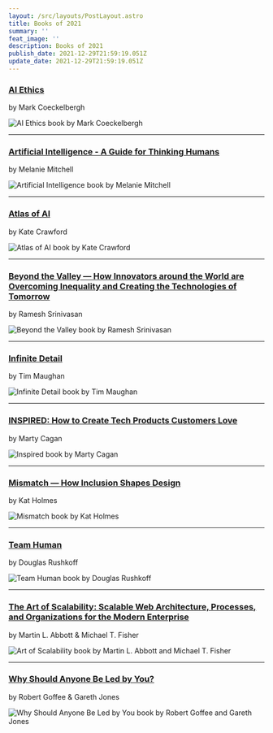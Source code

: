 ```yaml
---
layout: /src/layouts/PostLayout.astro
title: Books of 2021
summary: ''
feat_image: ''
description: Books of 2021
publish_date: 2021-12-29T21:59:19.051Z
update_date: 2021-12-29T21:59:19.051Z
---
```


<h3><a href="https://mitpress.mit.edu/books/ai-ethics" target="_blank">AI Ethics</a></h3>

by Mark Coeckelbergh

![AI Ethics book by Mark Coeckelbergh](/images/uploads/ai_ethics.png 'AI Ethics book by Mark Coeckelbergh')

<hr>

<h3><a href="https://melaniemitchell.me/aibook/" target="_blank">Artificial Intelligence - A Guide for Thinking Humans</a></h3>

by Melanie Mitchell

![Artificial Intelligence book by Melanie Mitchell](/images/uploads/artificial_intelligence.png 'Artificial Intelligence book by Melanie Mitchell')

<hr>

<h3><a href="https://www.katecrawford.net/index.html" target="_blank">Atlas of AI</a></h3>

by Kate Crawford

![Atlas of AI book by Kate Crawford](/images/uploads/atlas_of_ai.png 'Atlas of AI book by Kate Crawford')

<hr>

<h3><a href="https://mitpress.mit.edu/books/beyond-valley" target="_blank">Beyond the Valley — How Innovators around the World are Overcoming Inequality and Creating the Technologies of Tomorrow</a></h3>

by Ramesh Srinivasan

![Beyond the Valley book by Ramesh Srinivasan ](/images/uploads/beyond_the_valley.png 'Beyond the Valley book by Ramesh Srinivasan ')

<hr>

<h3><a href="#" target="_blank">Infinite Detail</a></h3>

by Tim Maughan

![Infinite Detail book by Tim Maughan](/images/uploads/infinite_detail.png 'Infinite Detail book by Tim Maughan')

<hr>

<h3><a href="https://svpg.com/inspired-how-to-create-products-customers-love/" target="_blank">INSPIRED: How to Create Tech Products Customers Love</a></h3>

by Marty Cagan

![Inspired book by Marty Cagan](/images/uploads/inspired.png 'Inspired book by Marty Cagan')

<hr>

<h3><a href="https://mitpress.mit.edu/books/mismatch" target="_blank">Mismatch — How Inclusion Shapes Design</a></h3>

by Kat Holmes

![Mismatch book by Kat Holmes](/images/uploads/mismatch.png 'Mismatch book by Kat Holmes')

<hr>

<h3><a href="https://rushkoff.com/books/team-human-book/" target="_blank">Team Human</a></h3>

by Douglas Rushkoff

![Team Human book by Douglas Rushkoff](/images/uploads/team_human.png 'Team Human book by Douglas Rushkoff')

<hr>

<h3><a href="https://www.oreilly.com/library/view/art-of-scalability/9780134031408/" target="_blank">The Art of Scalability: Scalable Web Architecture, Processes, and Organizations for the Modern Enterprise</a></h3>

by Martin L. Abbott & Michael T. Fisher

![Art of Scalability book by Martin L. Abbott and Michael T. Fisher](/images/uploads/art_of_scalability.png 'Art of Scalability book by Martin L. Abbott and Michael T. Fisher')

<hr>

<h3><a href="https://www.amazon.com/Why-Should-Anyone-Led-You/dp/1578519713" target="_blank">Why Should Anyone Be Led by You?</a></h3>

by Robert Goffee & Gareth Jones

![Why Should Anyone Be Led by You book by Robert Goffee and Gareth Jones](/images/uploads/why_would_lead.jpg 'Why Should Anyone Be Led by You book by Robert Goffee and Gareth Jones')
